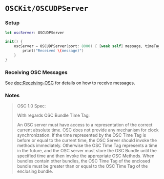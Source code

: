 # ``OSCKit/OSCUDPServer``

### Setup

```swift
let oscServer: OSCUDPServer

init() {
    oscServer = OSCUDPServer(port: 8000) { [weak self] message, timeTag, hostname, port in
        print("Received \(message)")
    }
}
```

### Receiving OSC Messages

See <doc:Receiving-OSC> for details on how to receive messages.

### Notes

> OSC 1.0 Spec:
>
> With regards OSC Bundle Time Tag:
>
> An OSC server must have access to a representation of the correct current absolute time. OSC
> does not provide any mechanism for clock synchronization. If the time represented by the OSC
> Time Tag is before or equal to the current time, the OSC Server should invoke the methods
> immediately. Otherwise the OSC Time Tag represents a time in the future, and the OSC server
> must store the OSC Bundle until the specified time and then invoke the appropriate OSC
> Methods. When bundles contain other bundles, the OSC Time Tag of the enclosed bundle must be
> greater than or equal to the OSC Time Tag of the enclosing bundle.
